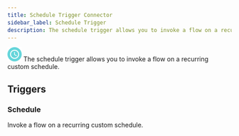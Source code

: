 ```yaml
---
title: Schedule Trigger Connector
sidebar_label: Schedule Trigger
description: The schedule trigger allows you to invoke a flow on a recurring custom schedule.
---
```


![Schedule Trigger](./assets/schedule-triggers.png#connector-icon)
The schedule trigger allows you to invoke a flow on a recurring custom schedule.

## Triggers

### Schedule

Invoke a flow on a recurring custom schedule.
